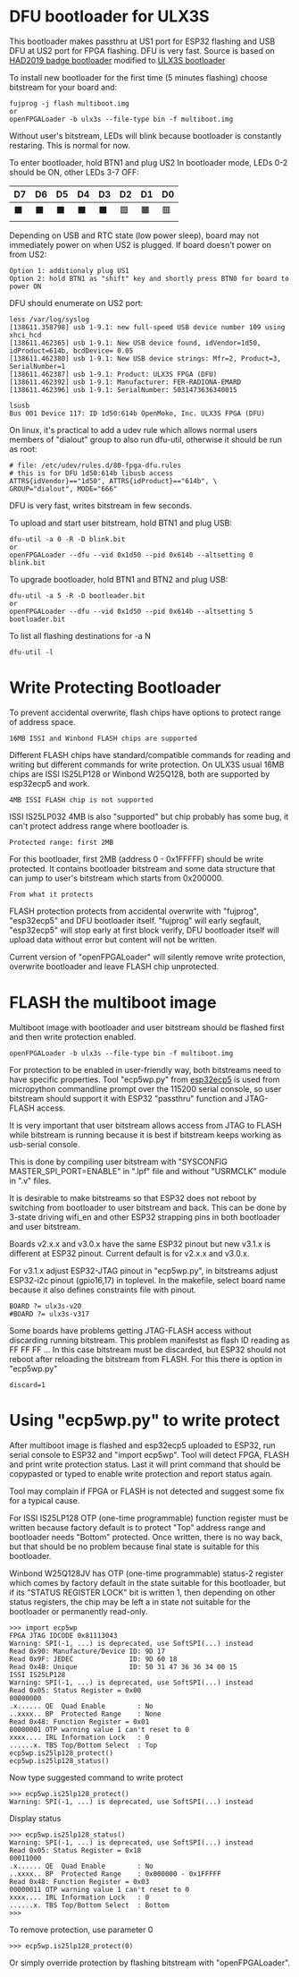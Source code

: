 # DFU bootloader for ULX3S

This bootloader makes passthru at US1 port for ESP32 flashing
and USB DFU at US2 port for FPGA flashing. DFU is very fast.
Source is based on [HAD2019 badge bootloader](https://github.com/smunaut/had2019-playground)
modified to [ULX3S bootloader](https://github.com/emard/had2019-playground)

To install new bootloader for the first time (5 minutes flashing)
choose bitstream for your board and:

    fujprog -j flash multiboot.img
    or
    openFPGALoader -b ulx3s --file-type bin -f multiboot.img

Without user's bitstream, LEDs will blink because bootloader is
constantly restaring. This is normal for now.

To enter bootloader, hold BTN1 and plug US2
In bootloader mode, LEDs 0-2 should be ON, other LEDs 3-7 OFF:

|   D7   |   D6   |   D5   |   D4   |   D3   |    D2   |    D1   |    D0   |
|--------|--------|--------|--------|--------|---------|---------|---------|
|&#x2b1b;|&#x2b1b;|&#x2b1b;|&#x2b1b;|&#x2b1b;|&#x1f7e9;|&#x1f7e7;|&#x1f7e5;|

Depending on USB and RTC state (low power sleep),
board may not immediately power on when US2 is plugged.
If board doesn't power on from US2:

    Option 1: additionaly plug US1
    Option 2: hold BTN1 as "shift" key and shortly press BTN0 for board to power ON

DFU should enumerate on US2 port:

    less /var/log/syslog
    [138611.358798] usb 1-9.1: new full-speed USB device number 109 using xhci_hcd
    [138611.462365] usb 1-9.1: New USB device found, idVendor=1d50, idProduct=614b, bcdDevice= 0.05
    [138611.462380] usb 1-9.1: New USB device strings: Mfr=2, Product=3, SerialNumber=1
    [138611.462387] usb 1-9.1: Product: ULX3S FPGA (DFU)
    [138611.462392] usb 1-9.1: Manufacturer: FER-RADIONA-EMARD
    [138611.462396] usb 1-9.1: SerialNumber: 5031473636340015

    lsusb
    Bus 001 Device 117: ID 1d50:614b OpenMoko, Inc. ULX3S FPGA (DFU)

On linux, it's practical to add a udev rule which allows normal users
members of "dialout" group to also run dfu-util,
otherwise it should be run as root:

    # file: /etc/udev/rules.d/80-fpga-dfu.rules
    # this is for DFU 1d50:614b libusb access
    ATTRS{idVendor}=="1d50", ATTRS{idProduct}=="614b", \
    GROUP="dialout", MODE="666"

DFU is very fast, writes bitstream in few seconds.

To upload and start user bitstream, hold BTN1 and plug USB:

    dfu-util -a 0 -R -D blink.bit
    or
    openFPGALoader --dfu --vid 0x1d50 --pid 0x614b --altsetting 0 blink.bit

To upgrade bootloader, hold BTN1 and BTN2 and plug USB:

    dfu-util -a 5 -R -D bootloader.bit
    or
    openFPGALoader --dfu --vid 0x1d50 --pid 0x614b --altsetting 5 bootloader.bit

To list all flashing destinations for -a N

    dfu-util -l

# Write Protecting Bootloader

To prevent accidental overwrite,
flash chips have options to
protect range of address space.

    16MB ISSI and Winbond FLASH chips are supported

Different FLASH chips have standard/compatible
commands for reading and writing but different
commands for write protection. On ULX3S usual
16MB chips are ISSI IS25LP128 or Winbond W25Q128,
both are supported by esp32ecp5 and work.

    4MB ISSI FLASH chip is not supported

ISSI IS25LP032 4MB is also "supported" but
chip probably has some bug, it can't protect
address range where bootloader is.

    Protected range: first 2MB

For this bootloader, first 2MB (address
0 - 0x1FFFFF) should be write protected.
It contains bootloader bitstream and some
data structure that can jump to user's
bitstream which starts from 0x200000.

    From what it protects

FLASH protection protects from accidental
overwrite with "fujprog", "esp32ecp5" and
DFU bootloader itself. "fujprog" will early
segfault, "esp32ecp5" will stop early at first
block verify, DFU bootloader itself will upload
data without error but content will not be
written.

Current version of "openFPGALoader" will silently
remove write protection, overwrite bootloader and
leave FLASH chip unprotected.

# FLASH the multiboot image

Multiboot image with bootloader and user bitstream
should be flashed first and then write protection enabled.

    openFPGALoader -b ulx3s --file-type bin -f multiboot.img

For protection to be enabled in user-friendly way,
both bitstreams need to have specific properties.
Tool "ecp5wp.py" from [esp32ecp5](https://github.com/emard/esp32ecp5)
is used from micropython commandline prompt over the 115200
serial console, so user bitstream should support it with
ESP32 "passthru" function and JTAG-FLASH access.

It is very important that user bitstream allows access
from JTAG to FLASH while bitstream is running because
it is best if bitstream keeps working as usb-serial console.

This is done by compiling user bitstream with
"SYSCONFIG MASTER_SPI_PORT=ENABLE" in ".lpf" file
and without "USRMCLK" module in ".v" files. 

It is desirable to make bitstreams so that ESP32
does not reboot by switching from bootloader to user
bitstream and back. This can be done by 3-state driving
wifi_en and other ESP32 strapping pins in both bootloader
and user bitstream.

Boards v2.x.x and v3.0.x have the same ESP32 pinout but
new v3.1.x is different at ESP32 pinout.
Current default is for v2.x.x and v3.0.x.

For v3.1.x adjust ESP32-JTAG pinout in "ecp5wp.py",
in bitstreams adjust ESP32-i2c pinout (gpio16,17) in toplevel.
In the makefile, select board name because it
also defines constraints file with pinout.

    BOARD ?= ulx3s-v20
    #BOARD ?= ulx3s-v317

Some boards have problems getting JTAG-FLASH access without
discarding running bitstream. This problem manifestst as
flash ID reading as FF FF FF ...
In this case bitstream must be discarded, but ESP32
should not reboot after reloading the bitstream from FLASH.
For this there is option in "ecp5wp.py"

    discard=1

# Using "ecp5wp.py" to write protect

After multiboot image is flashed and esp32ecp5 uploaded
to ESP32, run serial console to ESP32 and "import ecp5wp".
Tool will detect FPGA, FLASH and print write protection
status. Last it will print command that should be
copypasted or typed to enable write protection and
report status again.

Tool may complain if FPGA or FLASH is not detected and
suggest some fix for a typical cause.

For ISSI IS25LP128 OTP (one-time programmable) function register
must be written because factory default is to protect "Top"
address range and bootloader needs "Bottom" protected.
Once written, there is no way back, but that should be
no problem because final state is suitable for this
bootloader.

Winbond W25Q128JV has OTP (one-time programmable) status-2
register which comes by factory default in the state suitable
for this bootloader, but if its "STATUS REGISTER LOCK" bit is
written 1, then depending on other status registers, the chip
may be left a in state not suitable for the bootloader or
permanently read-only.

    >>> import ecp5wp
    FPGA JTAG IDCODE 0x81113043
    Warning: SPI(-1, ...) is deprecated, use SoftSPI(...) instead
    Read 0x90: Manufacture/Device ID: 9D 17
    Read 0x9F: JEDEC              ID: 9D 60 18
    Read 0x4B: Unique             ID: 50 31 47 36 36 34 00 15
    ISSI IS25LP128
    Warning: SPI(-1, ...) is deprecated, use SoftSPI(...) instead
    Read 0x05: Status Register = 0x00
    00000000
    .x...... QE  Quad Enable        : No
    ..xxxx.. BP  Protected Range    : None
    Read 0x48: Function Register = 0x01
    00000001 OTP warning value 1 can't reset to 0
    xxxx.... IRL Information Lock   : 0
    ......x. TBS Top/Bottom Select  : Top
    ecp5wp.is25lp128_protect()
    ecp5wp.is25lp128_status()

Now type suggested command to write protect

    >>> ecp5wp.is25lp128_protect()
    Warning: SPI(-1, ...) is deprecated, use SoftSPI(...) instead

Display status

    >>> ecp5wp.is25lp128_status()
    Warning: SPI(-1, ...) is deprecated, use SoftSPI(...) instead
    Read 0x05: Status Register = 0x18
    00011000
    .x...... QE  Quad Enable        : No
    ..xxxx.. BP  Protected Range    : 0x000000 - 0x1FFFFF
    Read 0x48: Function Register = 0x03
    00000011 OTP warning value 1 can't reset to 0
    xxxx.... IRL Information Lock   : 0
    ......x. TBS Top/Bottom Select  : Bottom
    >>> 

To remove protection, use parameter 0

    >>> ecp5wp.is25lp128_protect(0)

Or simply override protection by flashing bitstream
with "openFPGALoader".

